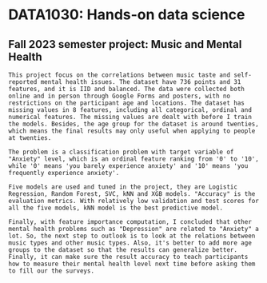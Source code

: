 # DATA1030: Hands-on data science
## Fall 2023 semester project: Music and Mental Health

    This project focus on the correlations between music taste and self-reported mental health issues. The dataset have 736 points and 31 features, and it is IID and balanced. The data were collected both online and in person through Google Forms and posters, with no restrictions on the participant age and locations. The dataset has missing values in 8 features, including all categorical, ordinal and numerical features. The missing values are dealt with before I train the models. Besides, the age group for the dataset is around twenties, which means the final results may only useful when applying to people at twenties.
    
    The problem is a classification problem with target variable of "Anxiety" level, which is an ordinal feature ranking from '0' to '10', while '0' means 'you barely experience anxiety' and '10' means 'you frequently experience anxiety'.
    
    Five models are used and tuned in the project, they are Logistic Regression, Random Forest, SVC, kNN and XGB models. "Accuracy" is the evaluation metrics. With relatively low validation and test scores for all the five models, kNN model is the best predictive model. 
    
    Finally, with feature importance computation, I concluded that other mental health problems such as "Depression" are related to "Anxiety" a lot. So, the next step to outlook is to look at the relations between music types and other music types. Also, it's better to add more age groups to the dataset so that the results can generalize better. Finally, it can make sure the result accuracy to teach participants how to measure their mental health level next time before asking them to fill our the surveys.



